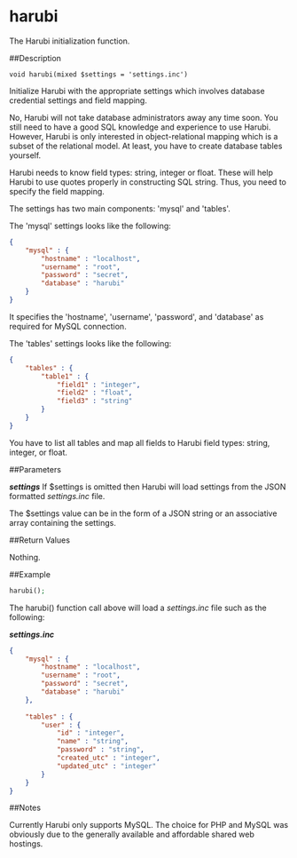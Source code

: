 harubi
======

The Harubi initialization function.

##Description

```
void harubi(mixed $settings = 'settings.inc')
```

Initialize Harubi with the appropriate settings which involves database credential settings and field mapping.

No, Harubi will not take database administrators away any time soon. You still need to have a good SQL knowledge and experience to use Harubi. However, Harubi is only interested in object-relational mapping which is a subset of the relational model. At least, you have to create database tables yourself.

Harubi needs to know field types: string, integer or float. These will help Harubi to use quotes properly in constructing SQL string. Thus, you need to specify the field mapping.

The settings has two main components: 'mysql' and 'tables'.

The 'mysql' settings looks like the following:
```json
{
	"mysql" : {
		"hostname" : "localhost",
		"username" : "root",
		"password" : "secret",
		"database" : "harubi"
	}
}
```
It specifies the 'hostname', 'username', 'password', and 'database' as required for MySQL connection.

The 'tables' settings looks like the following:
```json
{
	"tables" : {
		"table1" : {
			"field1" : "integer",
			"field2" : "float",
			"field3" : "string"
		}
	}
}
```
You have to list all tables and map all fields to Harubi field types: string, integer, or float.


##Parameters

***settings***
If $settings is omitted then Harubi will load settings from the JSON formatted *settings.inc* file.

The $settings value can be in the form of a JSON string or an associative array containing the settings.

##Return Values

Nothing.

##Example

```php
harubi();
```
The harubi() function call above will load a *settings.inc* file such as the following:

***settings.inc***
```json
{
	"mysql" : {
		"hostname" : "localhost",
		"username" : "root",
		"password" : "secret",
		"database" : "harubi"
	},
	
	"tables" : {
		"user" : {
			"id" : "integer",
			"name" : "string",
			"password" : "string",
			"created_utc" : "integer",
			"updated_utc" : "integer"
		}
	}
}
```

##Notes

Currently Harubi only supports MySQL. The choice for PHP and MySQL was obviously due to the generally available and affordable shared web hostings.

